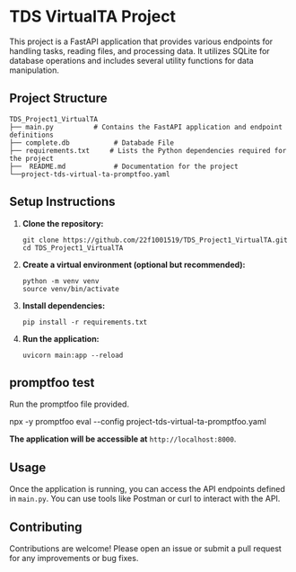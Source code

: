 # TDS VirtualTA Project

This project is a FastAPI application that provides various endpoints for handling tasks, reading files, and processing data. It utilizes SQLite for database operations and includes several utility functions for data manipulation.

## Project Structure

```
TDS_Project1_VirtualTA
├── main.py          # Contains the FastAPI application and endpoint definitions
├── complete.db           # Databade File
├── requirements.txt     # Lists the Python dependencies required for the project
├──  README.md            # Documentation for the project
└──project-tds-virtual-ta-promptfoo.yaml
```

## Setup Instructions

1. **Clone the repository:**
   ```
   git clone https://github.com/22f1001519/TDS_Project1_VirtualTA.git
   cd TDS_Project1_VirtualTA
   ```

2. **Create a virtual environment (optional but recommended):**
   ```
   python -m venv venv
   source venv/bin/activate
   ```
3. **Install dependencies:**
   ```
   pip install -r requirements.txt
   ```

4. **Run the application:**
   ```
   uvicorn main:app --reload
   ```

## promptfoo test

Run the promptfoo file provided. 

npx -y promptfoo eval --config project-tds-virtual-ta-promptfoo.yaml


**The application will be accessible at** `http://localhost:8000`.

## Usage

Once the application is running, you can access the API endpoints defined in `main.py`. You can use tools like Postman or curl to interact with the API.

## Contributing

Contributions are welcome! Please open an issue or submit a pull request for any improvements or bug fixes.
